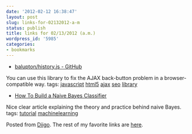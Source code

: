 ```yaml
---
date: '2012-02-12 16:38:47'
layout: post
slug: links-for-02132012-a-m
status: publish
title: links for 02/13/2012 (a.m.)
wordpress_id: '5985'
categories:
- bookmarks
---
```



  * [balupton/history.js - GitHub](https://github.com/balupton/history.js)


You can use this library to fix the AJAX back-button problem in a browser-compatible way.
 tags:                      [javascript](http://www.diigo.com/user/eobrain/javascript)            [html5](http://www.diigo.com/user/eobrain/html5)            [ajax](http://www.diigo.com/user/eobrain/ajax)            [seo](http://www.diigo.com/user/eobrain/seo)            [library](http://www.diigo.com/user/eobrain/library)


  * [How To Build a Naive Bayes Classifier](http://bionicspirit.com/blog/2012/02/09/howto-build-naive-bayes-classifier.html)


Nice clear article explaining the theory and practice behind naive Bayes.
 tags:                      [tutorial](http://www.diigo.com/user/eobrain/tutorial)            [machinelearning](http://www.diigo.com/user/eobrain/machinelearning)


Posted from [Diigo](http://www.diigo.com). The rest of my favorite links are [here](http://www.diigo.com/user/eobrain).
